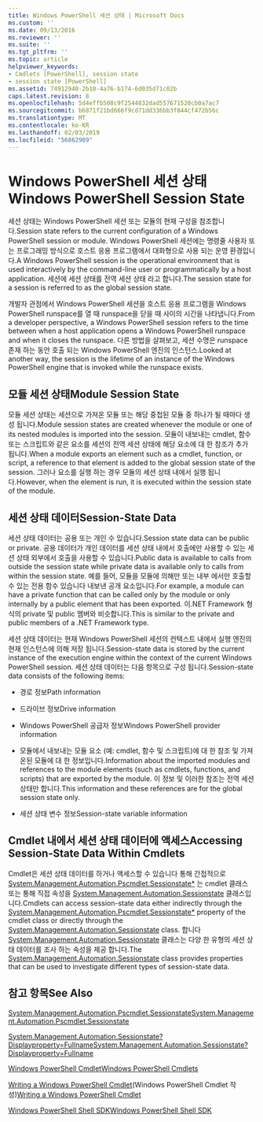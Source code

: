```yaml
---
title: Windows PowerShell 세션 상태 | Microsoft Docs
ms.custom: ''
ms.date: 09/13/2016
ms.reviewer: ''
ms.suite: ''
ms.tgt_pltfrm: ''
ms.topic: article
helpviewer_keywords:
- Cmdlets [PowerShell], session state
- session state [PowerShell]
ms.assetid: 74912940-2b10-4a76-b174-6d035d71c02b
caps.latest.revision: 8
ms.openlocfilehash: 5d4effb508c9f2544832dad557671520cb0a7ac7
ms.sourcegitcommit: b6871f21bd666f9cd71dd336bb3f844cf472b56c
ms.translationtype: MT
ms.contentlocale: ko-KR
ms.lasthandoff: 02/03/2019
ms.locfileid: "56862989"
---
```

# <a name="windows-powershell-session-state"></a><span data-ttu-id="6aab3-102">Windows PowerShell 세션 상태</span><span class="sxs-lookup"><span data-stu-id="6aab3-102">Windows PowerShell Session State</span></span>

<span data-ttu-id="6aab3-103">세션 상태는 Windows PowerShell 세션 또는 모듈의 현재 구성을 참조합니다.</span><span class="sxs-lookup"><span data-stu-id="6aab3-103">Session state refers to the current configuration of a Windows PowerShell session or module.</span></span> <span data-ttu-id="6aab3-104">Windows PowerShell 세션에는 명령줄 사용자 또는 프로그래밍 방식으로 호스트 응용 프로그램에서 대화형으로 사용 되는 운영 환경입니다.</span><span class="sxs-lookup"><span data-stu-id="6aab3-104">A Windows PowerShell session is the operational environment that is used interactively by the command-line user or programmatically by a host application.</span></span> <span data-ttu-id="6aab3-105">세션에 세션 상태를 전역 세션 상태 라고 합니다.</span><span class="sxs-lookup"><span data-stu-id="6aab3-105">The session state for a session is referred to as the global session state.</span></span>

<span data-ttu-id="6aab3-106">개발자 관점에서 Windows PowerShell 세션을 호스트 응용 프로그램을 Windows PowerShell runspace를 열 때 runspace을 닫을 때 사이의 시간을 나타냅니다.</span><span class="sxs-lookup"><span data-stu-id="6aab3-106">From a developer perspective, a Windows PowerShell session refers to the time between when a host application opens a Windows PowerShell runspace and when it closes the runspace.</span></span> <span data-ttu-id="6aab3-107">다른 방법을 살펴보고, 세션 수명은 runspace 존재 하는 동안 호출 되는 Windows PowerShell 엔진의 인스턴스.</span><span class="sxs-lookup"><span data-stu-id="6aab3-107">Looked at another way, the session is the lifetime of an instance of the Windows PowerShell engine that is invoked while the runspace exists.</span></span>

## <a name="module-session-state"></a><span data-ttu-id="6aab3-108">모듈 세션 상태</span><span class="sxs-lookup"><span data-stu-id="6aab3-108">Module Session State</span></span>

<span data-ttu-id="6aab3-109">모듈 세션 상태는 세션으로 가져온 모듈 또는 해당 중첩된 모듈 중 하나가 될 때마다 생성 됩니다.</span><span class="sxs-lookup"><span data-stu-id="6aab3-109">Module session states are created whenever the module or one of its nested modules is imported into the session.</span></span> <span data-ttu-id="6aab3-110">모듈이 내보내는 cmdlet, 함수 또는 스크립트와 같은 요소를 세션의 전역 세션 상태에 해당 요소에 대 한 참조가 추가 됩니다.</span><span class="sxs-lookup"><span data-stu-id="6aab3-110">When a module exports an element such as a cmdlet, function, or script, a reference to that element is added to the global session state of the session.</span></span> <span data-ttu-id="6aab3-111">그러나 요소를 실행 하는 경우 모듈의 세션 상태 내에서 실행 됩니다.</span><span class="sxs-lookup"><span data-stu-id="6aab3-111">However, when the element is run, it is executed within the session state of the module.</span></span>

## <a name="session-state-data"></a><span data-ttu-id="6aab3-112">세션 상태 데이터</span><span class="sxs-lookup"><span data-stu-id="6aab3-112">Session-State Data</span></span>

<span data-ttu-id="6aab3-113">세션 상태 데이터는 공용 또는 개인 수 있습니다.</span><span class="sxs-lookup"><span data-stu-id="6aab3-113">Session state data can be public or private.</span></span> <span data-ttu-id="6aab3-114">공용 데이터가 개인 데이터를 세션 상태 내에서 호출에만 사용할 수 있는 세션 상태 외부에서 호출을 사용할 수 있습니다.</span><span class="sxs-lookup"><span data-stu-id="6aab3-114">Public data is available to calls from outside the session state while private data is available only to calls from within the session state.</span></span> <span data-ttu-id="6aab3-115">예를 들어, 모듈을 모듈에 의해만 또는 내부 에서만 호출할 수 있는 전용 함수 있습니다 내보낸 공개 요소입니다.</span><span class="sxs-lookup"><span data-stu-id="6aab3-115">For example, a module can have a private function that can be called only by the module or only internally by a public element that has been exported.</span></span> <span data-ttu-id="6aab3-116">이.NET Framework 형식의 private 및 public 멤버와 비슷합니다.</span><span class="sxs-lookup"><span data-stu-id="6aab3-116">This is similar to the private and public members of a .NET Framework type.</span></span>

<span data-ttu-id="6aab3-117">세션 상태 데이터는 현재 Windows PowerShell 세션의 컨텍스트 내에서 실행 엔진의 현재 인스턴스에 의해 저장 됩니다.</span><span class="sxs-lookup"><span data-stu-id="6aab3-117">Session-state data is stored by the current instance of the execution engine within the context of the current Windows PowerShell session.</span></span> <span data-ttu-id="6aab3-118">세션 상태 데이터는 다음 항목으로 구성 됩니다.</span><span class="sxs-lookup"><span data-stu-id="6aab3-118">Session-state data consists of the following items:</span></span>

- <span data-ttu-id="6aab3-119">경로 정보</span><span class="sxs-lookup"><span data-stu-id="6aab3-119">Path information</span></span>

- <span data-ttu-id="6aab3-120">드라이브 정보</span><span class="sxs-lookup"><span data-stu-id="6aab3-120">Drive information</span></span>

- <span data-ttu-id="6aab3-121">Windows PowerShell 공급자 정보</span><span class="sxs-lookup"><span data-stu-id="6aab3-121">Windows PowerShell provider information</span></span>

- <span data-ttu-id="6aab3-122">모듈에서 내보내는 모듈 요소 (예: cmdlet, 함수 및 스크립트)에 대 한 참조 및 가져온된 모듈에 대 한 정보입니다.</span><span class="sxs-lookup"><span data-stu-id="6aab3-122">Information about the imported modules and references to the module elements (such as cmdlets, functions, and scripts) that are exported by the module.</span></span> <span data-ttu-id="6aab3-123">이 정보 및 이러한 참조는 전역 세션 상태만 합니다.</span><span class="sxs-lookup"><span data-stu-id="6aab3-123">This information and these references are for the global session state only.</span></span>

- <span data-ttu-id="6aab3-124">세션 상태 변수 정보</span><span class="sxs-lookup"><span data-stu-id="6aab3-124">Session-state variable information</span></span>

## <a name="accessing-session-state-data-within-cmdlets"></a><span data-ttu-id="6aab3-125">Cmdlet 내에서 세션 상태 데이터에 액세스</span><span class="sxs-lookup"><span data-stu-id="6aab3-125">Accessing Session-State Data Within Cmdlets</span></span>

<span data-ttu-id="6aab3-126">Cmdlet은 세션 상태 데이터를 하거나 액세스할 수 있습니다 통해 간접적으로 [System.Management.Automation.Pscmdlet.Sessionstate\*](/dotnet/api/System.Management.Automation.PSCmdlet.SessionState) 는 cmdlet 클래스 또는 통해 직접 속성을 [ System.Management.Automation.Sessionstate](/dotnet/api/System.Management.Automation.SessionState) 클래스입니다.</span><span class="sxs-lookup"><span data-stu-id="6aab3-126">Cmdlets can access session-state data either indirectly through the [System.Management.Automation.Pscmdlet.Sessionstate\*](/dotnet/api/System.Management.Automation.PSCmdlet.SessionState) property of the cmdlet class or directly through the [System.Management.Automation.Sessionstate](/dotnet/api/System.Management.Automation.SessionState) class.</span></span> <span data-ttu-id="6aab3-127">합니다 [System.Management.Automation.Sessionstate](/dotnet/api/System.Management.Automation.SessionState) 클래스는 다양 한 유형의 세션 상태 데이터를 조사 하는 속성을 제공 합니다.</span><span class="sxs-lookup"><span data-stu-id="6aab3-127">The [System.Management.Automation.Sessionstate](/dotnet/api/System.Management.Automation.SessionState) class provides properties that can be used to investigate different types of session-state data.</span></span>

## <a name="see-also"></a><span data-ttu-id="6aab3-128">참고 항목</span><span class="sxs-lookup"><span data-stu-id="6aab3-128">See Also</span></span>

[<span data-ttu-id="6aab3-129">System.Management.Automation.Pscmdlet.Sessionstate</span><span class="sxs-lookup"><span data-stu-id="6aab3-129">System.Management.Automation.Pscmdlet.Sessionstate</span></span>](/dotnet/api/System.Management.Automation.PSCmdlet.SessionState)

[<span data-ttu-id="6aab3-130">System.Management.Automation.Sessionstate?Displayproperty=Fullname</span><span class="sxs-lookup"><span data-stu-id="6aab3-130">System.Management.Automation.Sessionstate?Displayproperty=Fullname</span></span>](/dotnet/api/System.Management.Automation.SessionState)

[<span data-ttu-id="6aab3-131">Windows PowerShell Cmdlet</span><span class="sxs-lookup"><span data-stu-id="6aab3-131">Windows PowerShell Cmdlets</span></span>](./cmdlet-overview.md)

<span data-ttu-id="6aab3-132">[Writing a Windows PowerShell Cmdlet](./writing-a-windows-powershell-cmdlet.md)(Windows PowerShell Cmdlet 작성)</span><span class="sxs-lookup"><span data-stu-id="6aab3-132">[Writing a Windows PowerShell Cmdlet](./writing-a-windows-powershell-cmdlet.md)</span></span>

[<span data-ttu-id="6aab3-133">Windows PowerShell Shell SDK</span><span class="sxs-lookup"><span data-stu-id="6aab3-133">Windows PowerShell Shell SDK</span></span>](../windows-powershell-reference.md)
